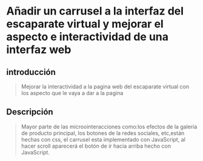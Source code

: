 # Añadir un carrusel a la interfaz del escaparate virtual y mejorar el aspecto e interactividad de una interfaz web

## introducción

> Mejorar la  interactividad  a la  pagina web del escaparate virtual con los aspecto que le vaya a dar a la pagina 

## Descripción

>Mayor parte de las microointeracciones como:los efectos de la galería de producto principal, los botones de la redes sociales, etc,están hechas con css, el carrusel esta implementado con JavaScript, al hacer scroll aparecerá el botón de ir hacia arriba hecho con JavaScript.